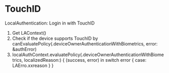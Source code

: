 # TouchID
LocalAuthentication: Login in with TouchID  
1. Get LAContext()  
2. Check if the device supports TouchID by canEvaluatePolicy(.deviceOwnerAuthenticationWithBiometrics, error: &authError)  
3. localAuthContext.evaluatePolicy(.deviceOwnerAuthenticationWithBiometrics, localizedReason:) { (success, error) in 
    switch error {
       case: LAErro.xxreason
    }
}  
